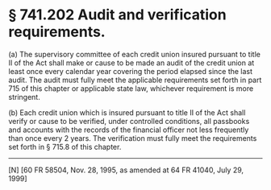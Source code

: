 # § 741.202   Audit and verification requirements.

(a) The supervisory committee of each credit union insured pursuant to title II of the Act shall make or cause to be made an audit of the credit union at least once every calendar year covering the period elapsed since the last audit. The audit must fully meet the applicable requirements set forth in part 715 of this chapter or applicable state law, whichever requirement is more stringent. 


(b) Each credit union which is insured pursuant to title II of the Act shall verify or cause to be verified, under controlled conditions, all passbooks and accounts with the records of the financial officer not less frequently than once every 2 years. The verification must fully meet the requirements set forth in § 715.8 of this chapter. 



---

[N] [60 FR 58504, Nov. 28, 1995, as amended at 64 FR 41040, July 29, 1999]




